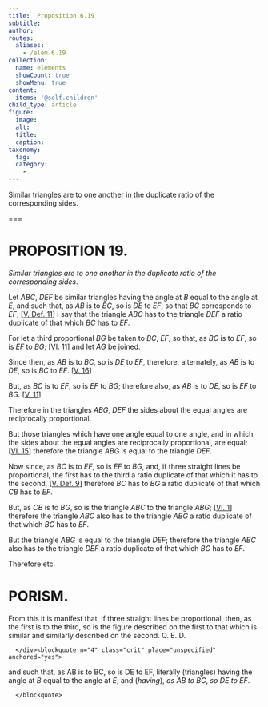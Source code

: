 ```yaml
---
title:  Proposition 6.19
subtitle: 
author:
routes:
  aliases:
    - /elem.6.19
collection:
  name: elements
  showCount: true
  showMenu: true
content:
  items: '@self.children'
child_type: article
figure:
  image:
  alt:
  title:
  caption:
taxonomy:
  tag:
  category:
    - 
---
```


<p><emph>Similar triangles are to one another in the duplicate ratio of the corresponding sides</emph>. </p>

===

<h1>PROPOSITION 19.</h1>
<p><em>Similar triangles are to one another in the duplicate ratio of the corresponding sides</em>. </p>

<p>Let <em>ABC</em>, <em>DEF</em> be similar triangles having the angle at <em>B</em> equal to the angle at <em>E</em>, and such that, as <em>AB</em> is to <em>BC</em>, so <lb n="5"/>is <em>DE</em> to <em>EF</em>, so that <em>BC</em> corresponds to <em>EF</em>; [<a href="/elem.5.def.11">V. Def. 11</a>] I say that the triangle <em>ABC</em> has to the triangle <em>DEF</em> a ratio duplicate of that which <em>BC</em> has to <em>EF</em>. 
      </p>

<p>For let a third proportional <em>BG</em> be taken to <em>BC</em>, <em>EF</em>, so that, as <em>BC</em> is to <em>EF</em>, so is <em>EF</em> to <em>BG</em>; [<a href="/elem.6.11">VI. 11</a>] <lb n="10"/>and let <em>AG</em> be joined. </p>

<p>Since then, as <em>AB</em> is to <em>BC</em>, so is <em>DE</em> to <em>EF</em>, therefore, alternately, as <em>AB</em> is to <em>DE</em>, so is <em>BC</em> to <em>EF</em>. [<a href="/elem.5.16">V. 16</a>] <pb n="233"/></p>

<p>But, as <em>BC</em> is to <em>EF</em>, so is <em>EF</em> to <em>BG</em>; therefore also, as <em>AB</em> is to <em>DE</em>, so is <em>EF</em> to <em>BG</em>. [<a href="/elem.5.11">V. 11</a>] <lb n="15"/></p>

<p>Therefore in the triangles <em>ABG</em>, <em>DEF</em> the sides about the equal angles are reciprocally proportional. </p>

<p>But those triangles which have one angle equal to one angle, and in which the sides about the equal angles are reciprocally proportional, are equal; [<a href="/elem.6.15">VI. 15</a>] <lb n="20"/>therefore the triangle <em>ABG</em> is equal to the triangle <em>DEF</em>. </p>

<p>Now since, as <em>BC</em> is to <em>EF</em>, so is <em>EF</em> to <em>BG</em>, and, if three straight lines be proportional, the first has to the third a ratio duplicate of that which it has to the second, [<a href="/elem.5.def.9">V. Def. 9</a>] therefore <em>BC</em> has to <em>BG</em> a ratio duplicate of that which <em>CB</em>
       <lb n="25"/>has to <em>EF</em>. </p>

<p>But, as <em>CB</em> is to <em>BG</em>, so is the triangle <em>ABC</em> to the triangle <em>ABG</em>; [<a href="/elem.6.1">VI. 1</a>] therefore the triangle <em>ABC</em> also has to the triangle <em>ABG</em> a ratio duplicate of that which <em>BC</em> has to <em>EF</em>. <lb n="30"/></p>

<p>But the triangle <em>ABG</em> is equal to the triangle <em>DEF</em>; therefore the triangle <em>ABC</em> also has to the triangle <em>DEF</em> a ratio duplicate of that which <em>BC</em> has to <em>EF</em>. </p>

<p>Therefore etc. </p>
<div id="elem.6.19.p.1" class="porism">
       <h1>PORISM.</h1>
       
<p>From this it is manifest that, if three straight <lb n="35"/>lines be proportional, then, as the first is to the third, so is the figure described on the first to that which is similar and similarly described on the second. Q. E. D.</p>

      </div><blockquote n="4" class="crit" place="unspecified" anchored="yes">
       
<p><span class="bold">and such that, as AB is to BC, so is DE to EF</span>, literally <quote>(triangles) having the angle at <em>B</em> equal to the angle at <em>E</em>, and (<em>having</em>), <em>as AB to BC</em>, <em>so DE to EF</em>.</quote>
</p>

      </blockquote>
